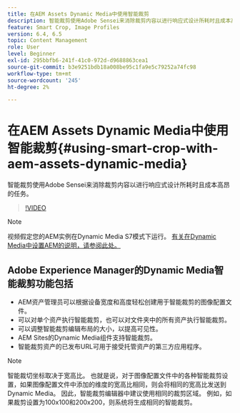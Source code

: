 ```yaml
---
title: 在AEM Assets Dynamic Media中使用智能裁剪
description: 智能裁剪使用Adobe Sensei来消除裁剪内容以进行响应式设计所耗时且成本高昂的任务。
feature: Smart Crop, Image Profiles
version: 6.4, 6.5
topic: Content Management
role: User
level: Beginner
exl-id: 295bbfb6-241f-41c0-972d-d9688863cea1
source-git-commit: b3e9251bdb18a008be95c1fa9e5c79252a74fc98
workflow-type: tm+mt
source-wordcount: '245'
ht-degree: 2%

---
```


# 在AEM Assets Dynamic Media中使用智能裁剪{#using-smart-crop-with-aem-assets-dynamic-media}

智能裁剪使用Adobe Sensei来消除裁剪内容以进行响应式设计所耗时且成本高昂的任务。

>[!VIDEO](https://video.tv.adobe.com/v/21519?quality=12&learn=on)

>[!NOTE]
>
>视频假定您的AEM实例在Dynamic Media S7模式下运行。 [有关在Dynamic Media中设置AEM的说明，请参阅此处。](https://helpx.adobe.com/cn/experience-manager/6-3/assets/using/config-dynamic-fp-14410.html)

## Adobe Experience Manager的Dynamic Media智能裁剪功能包括

* AEM资产管理员可以根据设备宽度和高度轻松创建用于智能裁剪的图像配置文件。
* 可以对单个资产执行智能裁剪，也可以对文件夹中的所有资产执行智能裁剪。
* 可以调整智能裁剪编辑布局的大小，以提高可见性。
* AEM Sites的Dynamic Media组件支持智能裁剪。
* 智能裁剪资产的已发布URL可用于接受托管资产的第三方应用程序。

>[!NOTE]
>
>智能裁切坐标取决于宽高比。 也就是说，对于图像配置文件中的各种智能裁剪设置，如果图像配置文件中添加的维度的宽高比相同，则会将相同的宽高比发送到Dynamic Media。 因此，智能裁剪编辑器中建议使用相同的裁剪区域。 例如，如果裁剪设置为100x100和200x200，则系统将生成相同的智能裁剪。
